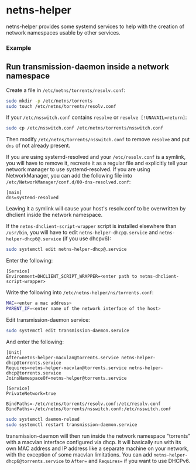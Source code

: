 netns-helper
==============================

netns-helper provides some systemd services to help with the creation of network namespaces usable by other services.

### Example

## Run transmission-daemon inside a network namespace

Create a file in `/etc/netns/torrents/resolv.conf`:

```sh
sudo mkdir -p /etc/netns/torrents
sudo touch /etc/netns/torrents/resolv.conf
```

If your `/etc/nsswitch.conf` contains `resolve` or `resolve [!UNAVAIL=return]`:

```sh
sudo cp /etc/nsswitch.conf /etc/netns/torrents/nsswitch.conf
```

Then modify `/etc/netns/torrents/nsswitch.conf` to remove `resolve` and put `dns` of not already present.

If you are using systemd-resolved and your `/etc/resolv.conf` is a symlink, you will have to remove it, recreate it as a regular file and explicitly tell your network manager to use systemd-resolved. If you are using NetworkManager, you can add the following file into `/etc/NetworkManager/conf.d/00-dns-resolved.conf`:
```
[main]
dns=systemd-resolved
```

Leaving it a symlink will cause your host's resolv.conf to be overwritten by dhclient inside the network namespace.

If the `netns-dhclient-script-wrapper` script is installed elsewhere than `/usr/bin`, you will have to edit `netns-helper-dhcp@.service` and `netns-helper-dhcp6@.service` (if you use dhcpv6):

```sh
sudo systemctl edit netns-helper-dhcp@.service
```

Enter the following:
```
[Service]
Environment=DHCLIENT_SCRIPT_WRAPPER=<enter path to netns-dhclient-script-wrapper>
```

Write the following into `/etc/netns-helper/ns/torrents.conf`:

```sh
MAC=<enter a mac address>
PARENT_IF=<enter name of the network interface of the host>
```

Edit transmission-daemon service:

```sh
sudo systemctl edit transmission-daemon.service
```

And enter the following:

```
[Unit]
After=netns-helper-macvlan@torrents.service netns-helper-dhcp@torrents.service
Requires=netns-helper-macvlan@torrents.service netns-helper-dhcp@torrents.service
JoinsNamespaceOf=netns-helper@torrents.service

[Service]
PrivateNetwork=true

BindPaths=-/etc/netns/torrents/resolv.conf:/etc/resolv.conf
BindPaths=-/etc/netns/torrents/nsswitch.conf:/etc/nsswitch.conf
```

```sh
sudo systemctl daemon-reload
sudo systemctl restart transmission-daemon.service
```

transmission-daemon will then run inside the network namespace "torrents" with a macvlan interface configured via dhcp. It will basically run with its own MAC address and IP address like a separate machine on your network, with the exception of some macvlan limitations. You can add `netns-helper-dhcp6@torrents.service` to `After=` and `Requires=` if you want to use DHCPv6.
